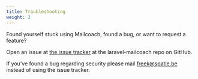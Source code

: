 ```yaml
---
title: Troubleshooting
weight: 2
---
```


Found yourself stuck using Mailcoach, found a bug, or want to request a feature?

Open an issue at [the issue tracker](https://github.com/spatie/laravel-mailcoach/issues/new) at the laravel-mailcoach repo on GitHub.

If you've found a bug regarding security please mail [freek@spatie.be](mailto:freek@spatie.be) instead of using the issue tracker.
